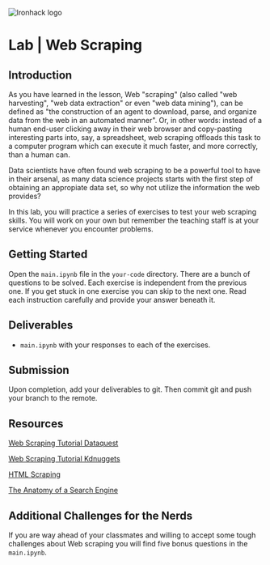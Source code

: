 ![Ironhack logo](https://i.imgur.com/1QgrNNw.png)

#  Lab | Web Scraping

## Introduction

As you have learned in the lesson, Web "scraping" (also called "web harvesting", "web data extraction" or even "web data mining"), can be defined as "the construction of an agent to download, parse, and organize data from the web in an automated manner". Or, in other words: instead of a human end-user clicking away in their web browser and copy-pasting interesting parts into, say, a spreadsheet, web scraping offloads this task to a computer program which can execute it much faster, and more correctly, than a human can. 

Data scientists have often found web scraping to be a powerful tool to have in their arsenal, as many data science projects starts with the first step of obtaining an appropiate data set, so why not utilize the information the web provides?

In this lab, you will practice a series of exercises to test your web scraping skills. You will work on your own but remember the teaching staff is at your service whenever you encounter problems.

## Getting Started

Open the `main.ipynb` file in the `your-code` directory. There are a bunch of questions to be solved. Each exercise is independent from the previous one. If you get stuck in one exercise you can skip to the next one. Read each instruction carefully and provide your answer beneath it. 

## Deliverables

- `main.ipynb` with your responses to each of the exercises.

## Submission

Upon completion, add your deliverables to git. Then commit git and push your branch to the remote.

## Resources

[Web Scraping Tutorial Dataquest](https://www.dataquest.io/blog/web-scraping-tutorial-python/)

[Web Scraping Tutorial Kdnuggets](https://www.kdnuggets.com/2018/02/web-scraping-tutorial-python.html)

[HTML Scraping](https://docs.python-guide.org/scenarios/scrape/)

[The Anatomy of a Search Engine](http://infolab.stanford.edu/~backrub/google.html)

## Additional Challenges for the Nerds

If you are way ahead of your classmates and willing to accept some tough challenges about Web scraping you will find five bonus questions in the `main.ipynb`. 